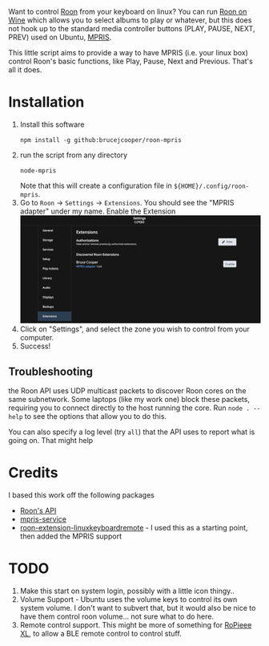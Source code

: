 Want to control [Roon](https://roonlabs.com/) from your keyboard on linux?  You can run [Roon on Wine](https://github.com/RoPieee/roon-on-wine) which allows you to select albums to play or whatever, but this does not hook up to the standard media controller buttons (PLAY, PAUSE, NEXT, PREV) used on Ubuntu, [MPRIS](https://www.freedesktop.org/wiki/Specifications/mpris-spec/).  

This little script aims to provide a way to have MPRIS (i.e. your linux box) control Roon's basic functions, like Play, Pause, Next and Previous. That's all it does.

# Installation

1. Install this software
    ```
    npm install -g github:brucejcooper/roon-mpris
    ```
1. run the script from any directory
    ```
    node-mpris
    ```
    Note that this will create a configuration file in `${HOME}/.config/roon-mpris`.
1. Go to `Roon` -> `Settings` -> `Extensions`.  You should see the "MPRIS adapter" under my name. Enable the Extension
![Enable](enabling.png)
1. Click on "Settings", and select the zone you wish to control from your computer.
1. Success!

## Troubleshooting
the Roon API uses UDP multicast packets to discover Roon cores on the same subnetwork.  Some laptops (like my work one) block these packets, requiring you to connect directly to the host running the core.  Run ```node . --help``` to see the options that allow you to do this.

You can also specify a log level (try `all`) that the API uses to report what is going on.  That might help

# Credits
I based this work off the following packages

* [Roon's API](https://github.com/RoonLabs/node-roon-api)
* [mpris-service](https://github.com/dbusjs/mpris-service)
* [roon-extension-linuxkeyboardremote](https://github.com/naepflin/roon-extension-linuxkeyboardremote) - I used this as a starting point, then added the MPRIS support


# TODO

1. Make this start on system login, possibly with a little icon thingy..
1. Volume Support - Ubuntu uses the volume keys to control its own system volume.  I don't want to subvert that, but it would also be nice to have them control roon volume... not sure what to do here.
1. Remote control support.  This might be more of something for [RoPieee XL](https://ropieee.org/xl/), to allow a BLE remote control to control stuff.
